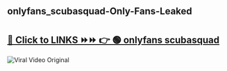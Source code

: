 
 ## onlyfans_scubasquad-Only-Fans-Leaked

# <h2><a href="https://clipsfans.com/onlyfans_scubasquad&ref=git">🔗 Click to LINKS ⏩⏩ 👉 🟢 onlyfans scubasquad </a></h2>

<a href="https://clipsfans.com/onlyfans_scubasquad&ref=git" rel="nofollow" data-target="animated-image.originalLink"><img src="https://i.ibb.co.com/xMMVF88/686577567.gif" alt="Viral Video Original" style="max-width: 100%; display: inline-block;" data-target="animated-image.originalImage"></a>
